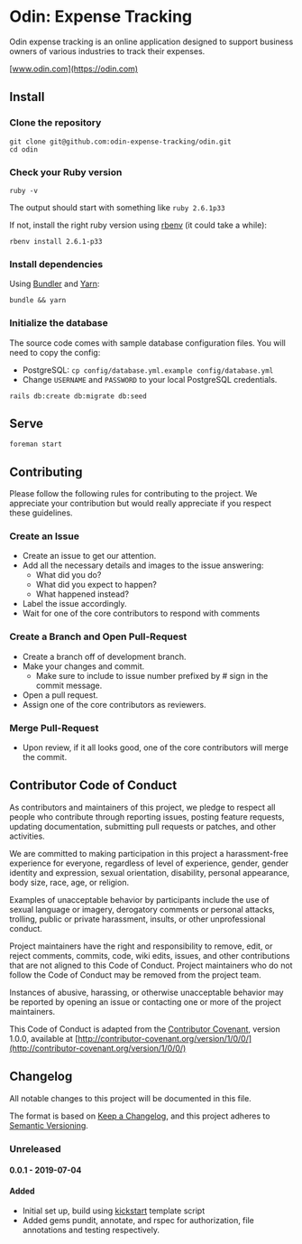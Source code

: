 # Odin: Expense Tracking
Odin expense tracking is an online application designed to support business owners of various industries to track their expenses.

[www.odin.com](https://odin.com)

## Install

### Clone the repository

```shell
git clone git@github.com:odin-expense-tracking/odin.git
cd odin
```

### Check your Ruby version

```shell
ruby -v
```

The output should start with something like `ruby 2.6.1p33`

If not, install the right ruby version using [rbenv](https://github.com/rbenv/rbenv) (it could take a while):

```shell
rbenv install 2.6.1-p33
```

### Install dependencies

Using [Bundler](https://github.com/bundler/bundler) and [Yarn](https://github.com/yarnpkg/yarn):

```shell
bundle && yarn
```

### Initialize the database
The source code comes with sample database configuration files. 
You will need to copy the config:
- PostgreSQL: `cp config/database.yml.example config/database.yml`
- Change `USERNAME` and `PASSWORD` to your local PostgreSQL credentials.

```shell
rails db:create db:migrate db:seed
```

## Serve

```shell
foreman start
```

## Contributing
Please follow the following rules for contributing to the project. 
We appreciate your contribution but would really appreciate if you respect these guidelines.

### Create an Issue

- Create an issue to get our attention.
- Add all the necessary details and images to the issue answering:
  - What did you do?
  - What did you expect to happen?
  - What happened instead?
- Label the issue accordingly.
- Wait for one of the core contributors to respond with comments

### Create a Branch and Open Pull-Request

- Create a branch off of development branch.
- Make your changes and commit.
  - Make sure to include to issue number prefixed by # sign in the commit message.
- Open a pull request.
- Assign one of the core contributors as reviewers.

### Merge Pull-Request

- Upon review, if it all looks good, one of the core contributors will merge the commit.

## Contributor Code of Conduct

As contributors and maintainers of this project, we pledge to respect all
people who contribute through reporting issues, posting feature requests,
updating documentation, submitting pull requests or patches, and other
activities.

We are committed to making participation in this project a harassment-free
experience for everyone, regardless of level of experience, gender, gender
identity and expression, sexual orientation, disability, personal appearance,
body size, race, age, or religion.

Examples of unacceptable behavior by participants include the use of sexual
language or imagery, derogatory comments or personal attacks, trolling, public
or private harassment, insults, or other unprofessional conduct.

Project maintainers have the right and responsibility to remove, edit, or
reject comments, commits, code, wiki edits, issues, and other contributions
that are not aligned to this Code of Conduct. Project maintainers who do not
follow the Code of Conduct may be removed from the project team.

Instances of abusive, harassing, or otherwise unacceptable behavior may be
reported by opening an issue or contacting one or more of the project
maintainers.

This Code of Conduct is adapted from the [Contributor
Covenant](http:contributor-covenant.org), version 1.0.0, available at
[http://contributor-covenant.org/version/1/0/0/](http://contributor-covenant.org/version/1/0/0/)

## Changelog

All notable changes to this project will be documented in this file.

The format is based on [Keep a Changelog](https://keepachangelog.com/en/1.0.0/),
and this project adheres to [Semantic Versioning](https://semver.org/spec/v2.0.0.html).

### Unreleased

#### 0.0.1 - 2019-07-04

#### Added

- Initial set up, build using [kickstart](https://github.com/dhairyagabha/Kickstart) template script
- Added gems pundit, annotate, and rspec for authorization, file annotations and testing respectively.